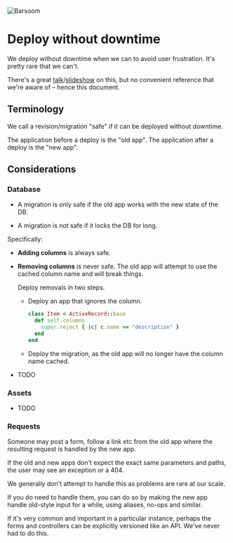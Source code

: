 ![Barsoom](http://barsoom.se/barsoom.png)

# Deploy without downtime

We deploy without downtime when we can to avoid user frustration. It's pretty rare that we can't.

There's a great [talk](http://www.youtube.com/watch?v=R6bVTthtnZ0)/[slideshow](https://github.com/barsoom/devbook/tree/master/deploy_without_downtime) on this, but no convenient reference that we're aware of – hence this document.

## Terminology

We call a revision/migration "safe" if it can be deployed without downtime.

The application before a deploy is the "old app". The application after a deploy is the "new app".


## Considerations


### Database

* A migration is only safe if the old app works with the new state of the DB.

* A migration is not safe if it locks the DB for long.

Specifically:

* **Adding columns** is always safe.

* **Removing columns** is never safe.
  The old app will attempt to use the cached column name and will break things.

  Deploy removals in two steps.

  * Deploy an app that ignores the column.

    ``` ruby
    class Item < ActiveRecord::base
      def self.columns
        super.reject { |c| c.name == "description" }
      end
    end
    ```
  * Deploy the migration, as the old app will no longer have the column name cached.

* TODO


### Assets

* TODO


### Requests

Someone may post a form, follow a link etc from the old app where the resulting request is handled by the new app.

If the old and new apps don't expect the exact same parameters and paths, the user may see an exception or a 404.

We generally don't attempt to handle this as problems are rare at our scale.

If you do need to handle them, you can do so by making the new app handle old-style input for a while, using aliases, no-ops and similar.

If it's very common and important in a particular instance, perhaps the forms and controllers can be explicitly versioned like an API. We've never had to do this.
